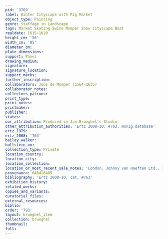 ```yaml
---
pid: '3769'
label: Winter Cityscape with Pig Market
object_type: Painting
genre: Staffage in Landscape
tags: Market Skating Swine Momper Snow Cityscape Boat
realdate: 1615-1620
height_cm: '56'
width_cm: '85'
diameter_cm: 
plate_dimensions: 
support: Panel
drawing_medium: 
signature: 
signature_location: 
support_marks: 
further_inscription: 
collaborators: Joos de Momper (1564-1635)
collaborator_notes: 
collectors_patrons: 
print_type: 
print_notes: 
printmaker: 
publisher: 
states: 
our_attribution: Produced in Jan Brueghel's Studio
other_attribution_authorities: 'Ertz 2008-10, #763, Honig database'
ertz_1979: 
ertz_2008: '763'
bailey_walker: 
hollstein_no: 
collection_type: Private
location_country: 
location_city: 
location_collection: 
location_or_most_recent_sale_notes: 'London, Johnny van Haeften Ltd., 1992/1993, #23'
provenance: 6484|6485
bibliography: 'Ertz 2008-10, cat. #763'
exhibition_history: 
related_works: 
copies_and_variants: 
curatorial_files: 
external_resources: 
biblio: 
order: '793'
layout: brueghel_item
collection: brueghel
thumbnail: 
full: 
---
```

